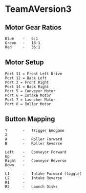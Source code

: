 # TeamAVersion3

## Motor Gear Ratios

    Blue    -   6:1
    Green   -   18:1
    Red     -   36:1

## Motor Setup

    Port 11 = Front Left Drive
    Port 12 = Back Left
    Port 3 = Front Right
    Port 14 = Back Right
    Port 5 = Conveyor Motor
    Port 6 = Intake Motor
    Port 7 = Launcher Motor
    Port 8 = Roller Motor

## Button Mapping

    Y       -   Trigger Endgame
    X
    A       -   Roller Forward
    B       -   Roller Reverse

    Left    -   Conveyor Forward
    Up      -   
    Right   -   Conveyor Reverse
    Down    -

    L1      -   Intake Forward (toggle)
    L2      -   Intake Reverse
    R1      -   
    R2      -   Launch Disks
    
